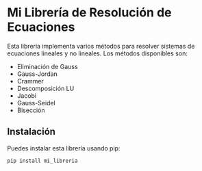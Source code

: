# Mi Librería de Resolución de Ecuaciones

Esta librería implementa varios métodos para resolver sistemas de ecuaciones lineales y no lineales. Los métodos disponibles son:
- Eliminación de Gauss
- Gauss-Jordan
- Crammer
- Descomposición LU
- Jacobi
- Gauss-Seidel
- Bisección

## Instalación

Puedes instalar esta librería usando pip:

```bash
pip install mi_libreria
